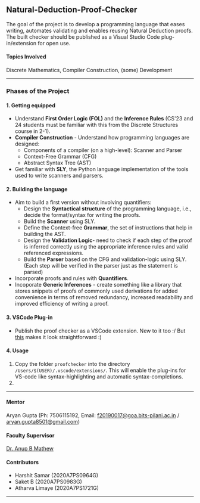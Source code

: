 ## Natural-Deduction-Proof-Checker
The goal of the project is to develop a programming language that eases writing, automates validating and enables reusing Natural Deduction proofs. The built checker should be published as a Visual Studio Code plug-in/extension for open use.

#### Topics Involved
Discrete Mathematics, Compiler Construction, (some) Development

----

### Phases of the Project

#### 1. Getting equipped
- Understand **First Order Logic (FOL)** and the **Inference Rules** (CS'23 and 24 students must be familiar with this from the Discrete Structures course in 2-1).
- **Compiler Construction** - Understand how programming languages are designed:
    - Components of a compiler (on a high-level): Scanner and Parser
    - Context-Free Grammar (CFG)
    - Abstract Syntax Tree (AST)
- Get familiar with **SLY**, the Python language implementation of the tools used to write scanners and parsers.

#### 2. Building the language
- Aim to build a first version without involving quantifiers:
    - Design the **Syntactical structure** of the programming language, i.e., decide the format/syntax for writing the proofs.
    - Build the **Scanner** using SLY.
    - Define the Context-free **Grammar**, the set of instructions that help in building the AST.
    - Design the **Validation Logic**- need to check if each step of the proof is inferred correctly using the appropriate inference rules and valid referenced expressions.
    - Build the **Parser** based on the CFG and validation-logic using SLY. (Each step will be verified in the parser just as the statement is parsed)
- Incorporate proofs and rules with **Quantifiers**.
- Incoporate **Generic Inferences** - create something like a library that stores snippets of proofs of commonly used derivations for added convenience in terms of removed redundancy, increased readability and improved efficiency of writing a proof.

#### 3. VSCode Plug-in
- Publish the proof checker as a VSCode extension.
New to it too :/ But [this](https://www.freecodecamp.org/news/making-vscode-extension/) makes it look straightforward :)

#### 4. Usage
1. Copy the folder `proofchecker` into the directory `/Users/$(USER)/.vscode/extensions/`. This will enable the plug-ins for VS-code like syntax-highlighting and automatic syntax-completions.
2. 

----

#### Mentor
Aryan Gupta (Ph: 7506115192, Email: f20190017@goa.bits-pilani.ac.in / aryan.gupta8501@gmail.com)

#### Faculty Supervisor
[Dr. Anup B Mathew](https://www.bits-pilani.ac.in/goa/anupm/profile)

#### Contributors
- Harshit Samar (2020A7PS0964G)
- Saket B (2020A7PS0983G)
- Atharva Limaye (2020A7PS1721G)

----
